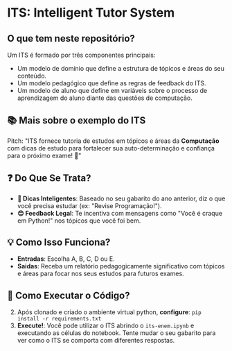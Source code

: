 # ITS: Intelligent Tutor System

## O que tem neste repositório?

Um ITS é formado por três componentes principais:

- Um modelo de domínio que define a estrutura de tópicos e áreas do seu conteúdo.
- Um modelo pedagógico que define as regras de feedback do ITS.
- Um modelo de aluno que define em variáveis sobre o processo de aprendizagem do aluno diante das questões de computação.

## 📚 Mais sobre o exemplo do ITS

 Pitch: "ITS fornece tutoria de estudos em tópicos e áreas da **Computação** com dicas de estudo para fortalecer sua auto-determinação e confiança para o próximo exame! 🚀"

## ❓ Do Que Se Trata?
- **📝 Dicas Inteligentes**: Baseado no seu gabarito do ano anterior, diz o que você precisa estudar (ex: "Revise Programação!").
- **😊 Feedback Legal**: Te incentiva com mensagens como "Você é craque em Python!" nos tópicos que você foi bem.

## 💡 Como Isso Funciona?
- **Entradas**: Escolha A, B, C, D ou E.
- **Saidas**: Receba um relatório pedagogicamente significativo com tópicos e áreas para focar nos seus estudos para futuros exames.

## 🏃 Como Executar o Código?
2.  Após clonado e criado o ambiente virtual python, **configure**: `pip install -r requirements.txt`
3.  **Execute!**: Você pode utilizar o ITS abrindo o `its-enem.ipynb` e executando as células do notebook. Tente mudar o seu gabarito para ver como o ITS se comporta com diferentes respostas.
